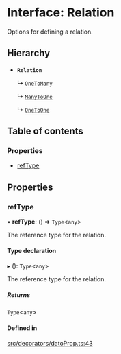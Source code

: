 # Interface: Relation

Options for defining a relation.

## Hierarchy

- **`Relation`**

  ↳ [`OneToMany`](OneToMany.md)

  ↳ [`ManyToOne`](ManyToOne.md)

  ↳ [`OneToOne`](OneToOne.md)

## Table of contents

### Properties

- [refType](Relation.md#reftype)

## Properties

### refType

• **refType**: () => `Type`\<`any`\>

The reference type for the relation.

#### Type declaration

▸ (): `Type`\<`any`\>

The reference type for the relation.

##### Returns

`Type`\<`any`\>

#### Defined in

[src/decorators/datoProp.ts:43](https://github.com/choresh/nestjs-query-simple/blob/main/packages/nestjs-query-simple/src/decorators/datoProp.ts#L43)

